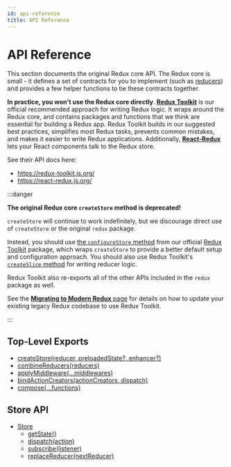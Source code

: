 ```yaml
---
id: api-reference
title: API Reference
---
```


# API Reference

This section documents the original Redux core API. The Redux core is small - it defines a set of contracts for you to implement (such as [reducers](../understanding/thinking-in-redux/Glossary.md#reducer)) and provides a few helper functions to tie these contracts together.

**In practice, you won't use the Redux core directly**. [**Redux Toolkit**](https://redux-toolkit.js.org) is our official recommended approach for writing Redux logic. It wraps around the Redux core, and contains packages and functions that we think are essential for building a Redux app. Redux Toolkit builds in our suggested best practices, simplifies most Redux tasks, prevents common mistakes, and makes it easier to write Redux applications. Additionally, [**React-Redux**](https://react-redux.js.org) lets your React components talk to the Redux store.

See their API docs here:

- https://redux-toolkit.js.org/
- https://react-redux.js.org/

:::danger

**The original Redux core `createStore` method is deprecated!**

`createStore` will continue to work indefinitely, but we discourage direct use of `createStore` or the original `redux` package.

Instead, you should use [the `configureStore` method](https://redux-toolkit.js.org/api/configureStore) from our official [Redux Toolkit](https://redux-toolkit.js.org) package, which wraps `createStore` to provide a better default setup and configuration approach. You should also use Redux Toolkit's [`createSlice` method](https://redux-toolkit.js.org/api/createSlice) for writing reducer logic.

Redux Toolkit also re-exports all of the other APIs included in the `redux` package as well.

See the [**Migrating to Modern Redux** page](../usage/migrating-to-modern-redux.mdx) for details on how to update your existing legacy Redux codebase to use Redux Toolkit.

:::

## Top-Level Exports

- [createStore(reducer, preloadedState?, enhancer?)](createStore.md)
- [combineReducers(reducers)](combineReducers.md)
- [applyMiddleware(...middlewares)](applyMiddleware.md)
- [bindActionCreators(actionCreators, dispatch)](bindActionCreators.md)
- [compose(...functions)](compose.md)

## Store API

- [Store](Store.md)
  - [getState()](Store.md#getState)
  - [dispatch(action)](Store.md#dispatchaction)
  - [subscribe(listener)](Store.md#subscribelistener)
  - [replaceReducer(nextReducer)](Store.md#replacereducernextreducer)
